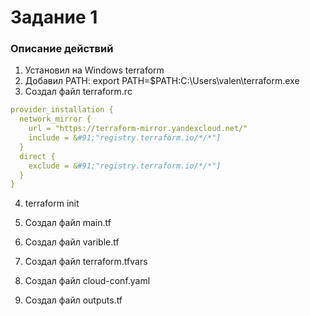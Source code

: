 # Задание 1

### Описание действий

1. Установил на Windows terraform
2. Добавил PATH: export PATH=$PATH:C:\Users\valen\terraform.exe
3. Создал файл terraform.rc
```yaml
provider_installation {
  network_mirror {
    url = "https://terraform-mirror.yandexcloud.net/"
    include = &#91;"registry.terraform.io/*/*"]
  }
  direct {
    exclude = &#91;"registry.terraform.io/*/*"]
  }
}
```
4. terraform init
5. Создал файл main.tf

6. Создал файл varible.tf

7. Создал файл terraform.tfvars
   
8. Создал файл cloud-conf.yaml
    
9. Создал файл outputs.tf
